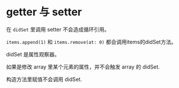 #  getter 与 setter

在 `didSet` 里调用 setter 不会造成循环引用。

`items.append(1)` 和  `items.remove(at: 0)` 都会调用items的didSet方法。

didSet 是属性观察器。

如果是修改 array 里某个元素的属性，并不会触发 array 的 didSet.

构造方法里赋值不会调用 didSet.

